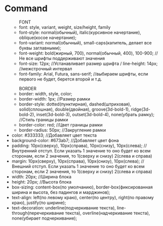 # Command

<ul> 
    <ul> FONT
        <li>font: style, variant, weight, size/height, family</li>
        <li>font-style: normal(обычный), italic(курсивное начертание), oblique(косое начертание);</li>
        <li>font-variant: normal(обычный), small-caps(капитель, делает все буквы заглавными);</li>
        <li>font-weight: bold(жирный, 700), normal(обычный, 400), 100-900; //Не все шрифты поддерживают значения</li>
        <li>font-size: 12px; //Устанавливает размер шрифта / line-height: 14px; //межстрочный интервал</li>
        <li>font-family: Arial, Futura, sans-serif; //выбираем шрифты, если первого не будет, берется второй и т.д.</li>
    </ul>
    <ul> BORDER
        <li>border: width, style, color;</li>
        <li>border-width: 1px; //Размер рамки</li>
        <li>border-style: dotted(пунктирная), dashed(штриховая), solid(сплошная), double(двойная), groove(3d-bold-1), ridge(3d-bold-2), inset(3d-bold-3), outset(3d-bold-4), none(убрать рамку); //Стиль границы рамки</li>
        <li>border-color: red; //Цвет границы рамки</li>
        <li>border-radius: 50px; //Закругление рамки</li>
    </ul>
    <li>color: #333333; //Добавляет цвет текста</li>
    <li>background-color: #673ab7; //Добавляет цвет фона</li>
    <li>padding: 10px(сверху), 10px(справа), 10px(снизу), 10px(слева); //Внутренний отступ. Если указать 1 значение то оно будет ко всем сторонам, если 2 значения, то 1(сверху и снизу) 2(слева и справа)</li>
    <li>margin: 10px(сверху), 10px(справа), 10px(снизу), 10px(слева); //Внешний отступ. Если указать 1 значение то оно будет ко всем сторонам, если 2 значения, то 1(сверху и снизу) 2(слева и справа)</li>
    <li>width: 20px; //Ширина блока</li>
    <li>height: 20px; //Высота блока</li>
    <li>box-sizing: content-box(по умолчанию), border-box(фиксированная ширина и высота, без падингов и марджинов);</li>
    <li>text-align: left(по левому краю), center(по центру), right(по правому краю), justify(по ширине);</li>
    <li>text-decoration: underline(подчеркивание текста), line-through(перечеркивание текста), overline(надчеркивание текста), none(убирает подчеркивание);</li>
</ul>
